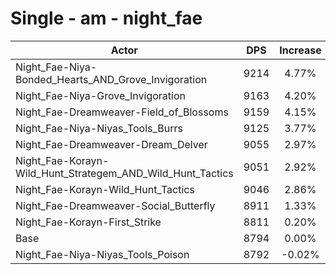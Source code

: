 # Single - am - night_fae
| Actor | DPS | Increase |
|---|:---:|:---:|
|Night_Fae-Niya-Bonded_Hearts_AND_Grove_Invigoration|9214|4.77%|
|Night_Fae-Niya-Grove_Invigoration|9163|4.20%|
|Night_Fae-Dreamweaver-Field_of_Blossoms|9159|4.15%|
|Night_Fae-Niya-Niyas_Tools_Burrs|9125|3.77%|
|Night_Fae-Dreamweaver-Dream_Delver|9055|2.97%|
|Night_Fae-Korayn-Wild_Hunt_Strategem_AND_Wild_Hunt_Tactics|9051|2.92%|
|Night_Fae-Korayn-Wild_Hunt_Tactics|9046|2.86%|
|Night_Fae-Dreamweaver-Social_Butterfly|8911|1.33%|
|Night_Fae-Korayn-First_Strike|8811|0.20%|
|Base|8794|0.00%|
|Night_Fae-Niya-Niyas_Tools_Poison|8792|-0.02%|

